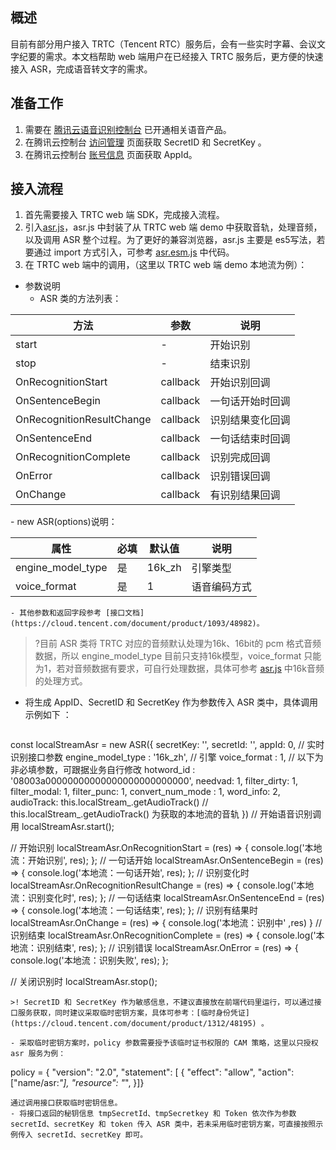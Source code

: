## 概述
目前有部分用户接入 TRTC（Tencent RTC）服务后，会有一些实时字幕、会议文字纪要的需求。本文档帮助 web 端用户在已经接入 TRTC 服务后，更方便的快速接入 ASR，完成语音转文字的需求。
## 准备工作
1. 需要在 [腾讯云语音识别控制台](https://console.cloud.tencent.com/asr) 已开通相关语音产品。
2. 在腾讯云控制台 [访问管理](https://console.cloud.tencent.com/cam/capi) 页面获取 SecretID 和 SecretKey 。
3. 在腾讯云控制台 [账号信息](https://console.cloud.tencent.com/developer) 页面获取 AppId。

## 接入流程
1. 首先需要接入 TRTC web 端 SDK，完成接入流程。
2. 引入[asr.js](https://github.com/TencentCloud/tencentcloud-speech-sdk-js/blob/main/examples/trtc/asr.js)，asr.js 中封装了从 TRTC web 端 demo 中获取音轨，处理音频，以及调用 ASR 整个过程。为了更好的兼容浏览器，asr.js 主要是 es5写法，若要通过 import 方式引入，可参考 [asr.esm.js](https://github.com/TencentCloud/tencentcloud-speech-sdk-js/blob/main/examples/trtc/asr.esm.js) 中代码。
3. 在 TRTC web 端中的调用，（这里以 TRTC web 端 demo 本地流为例）：
- 参数说明
	- ASR 类的方法列表：
<table>
<thead>
<tr>
<th >方法</th>
<th >参数</th>
<th >说明</th>
</tr>
</thead>
<tbody>
<tr>
<td >start</td>
<td>-</td>
<td> 开始识别</td>
</tr><tr>
<td>stop</td>
<td>-</td>
<td>结束识别</td>
</tr><tr>
<td>OnRecognitionStart</td>
<td> callback</td>
<td>开始识别回调</td>
</tr><tr>
<td>OnSentenceBegin</td>
<td> callback</td>
<td>一句话开始时回调</td>
</tr><tr>
<td>OnRecognitionResultChange</td>
<td> callback</td>
<td>识别结果变化回调</td>
</tr><tr>
<td>OnSentenceEnd</td>
<td> callback</td>
<td>一句话结束时回调</td>
</tr><tr>
<td>OnRecognitionComplete</td>
<td> callback</td>
<td>识别完成回调</td>
</tr><tr>
<td>OnError</td>
<td> callback</td>
<td>识别错误回调</td>
</tr><tr>
<td>OnChange</td>
<td> callback</td>
<td>有识别结果回调</td>
</tr>
</tbody></table>
	- new ASR(options)说明：
<table>
<thead>
<tr>
<th >属性</th>
<th >必填</th>
<th >默认值</th>
<th >说明</th>
</tr>
</thead>
<tbody>
<tr>
<td >engine_model_type</td>
<td>是</td>
<td> 16k_zh</td>
<td> 引擎类型</td>
</tr><tr>
<td>voice_format</td>
<td> 是</td>
<td>1</td>
<td>语音编码方式</td>
</tr>
</tbody></table>

	- 其他参数和返回字段参考 [接口文档](https://cloud.tencent.com/document/product/1093/48982)。
>?目前 ASR 类将 TRTC 对应的音频默认处理为16k、16bit的 pcm 格式音频数据，所以 engine_model_type 目前只支持16k模型，voice_format 只能为1，若对音频数据有要求，可自行处理数据，具体可参考 [asr.js](https://github.com/TencentCloud/tencentcloud-speech-sdk-js/blob/main/examples/trtc/asr.js) 中16k音频的处理方式。

- 将生成 AppID、SecretID 和 SecretKey 作为参数传入 ASR 类中，具体调用示例如下 ：
	```javascript 
const localStreamAsr = new ASR({
  secretKey: '',
  secretId: '',
  appId: 0,
    // 实时识别接口参数
  engine_model_type : '16k_zh', // 引擎
  voice_format : 1,
    // 以下为非必填参数，可跟据业务自行修改
  hotword_id : '08003a00000000000000000000000000',
  needvad: 1,
  filter_dirty: 1,
  filter_modal: 1,
  filter_punc: 1,
  convert_num_mode : 1,
  word_info: 2,
  audioTrack: this.localStream_.getAudioTrack() // this.localStream_.getAudioTrack() 为获取的本地流的音轨
})
// 开始语音识别调用
localStreamAsr.start();

// 开始识别
localStreamAsr.OnRecognitionStart = (res) => {
  console.log('本地流：开始识别', res);
};
// 一句话开始
localStreamAsr.OnSentenceBegin = (res) => {
  console.log('本地流：一句话开始', res);
};
// 识别变化时
localStreamAsr.OnRecognitionResultChange = (res) => {
  console.log('本地流：识别变化时', res);
};
// 一句话结束
localStreamAsr.OnSentenceEnd = (res) => {
  console.log('本地流：一句话结束', res);
};
// 识别有结果时
localStreamAsr.OnChange = (res) => {
  console.log('本地流：识别中' ,res)
}
// 识别结束
localStreamAsr.OnRecognitionComplete = (res) => {
  console.log('本地流：识别结束', res);
};
// 识别错误
localStreamAsr.OnError = (res) => {
  console.log('本地流：识别失败', res);
};


// 关闭识别时
localStreamAsr.stop();
```
>! SecretID 和 SecretKey 作为敏感信息，不建议直接放在前端代码里运行，可以通过接口服务获取，同时建议采取临时密钥方案，具体可参考：[临时身份凭证](https://cloud.tencent.com/document/product/1312/48195) 。

- 采取临时密钥方案时，policy 参数需要授予该临时证书权限的 CAM 策略，这里以只授权 asr 服务为例：
```
policy = {
  "version": "2.0",
  "statement": [
    {
	  "effect": "allow",
      "action": ["name/asr:*"],
      "resource": "*",
    }]}
```
通过调用接口获取临时密钥信息。
- 将接口返回的秘钥信息 tmpSecretId、tmpSecretkey 和 Token 依次作为参数 secretId、secretKey 和 token 传入 ASR 类中，若未采用临时密钥方案，可直接按照示例传入 secretId、secretKey 即可。

